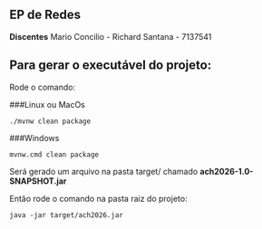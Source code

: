 ## EP de Redes

**Discentes**
Mario Concilio - 
Richard Santana - 7137541

## Para gerar o executável do projeto:

Rode o comando: 

###Linux ou MacOs
```shellscript
./mvnw clean package
```
###Windows
```shellscript
mvnw.cmd clean package
```

Será gerado um arquivo na pasta target/ chamado **ach2026-1.0-SNAPSHOT.jar**

Então rode o comando na pasta raiz do projeto:

```shellscript
java -jar target/ach2026.jar 
```
